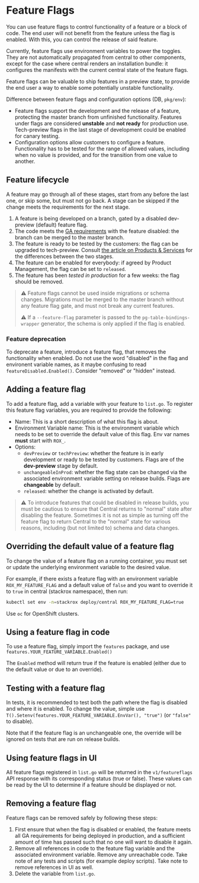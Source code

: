 # Feature Flags

You can use feature flags to control functionality of a feature or a block of code. The end user will not benefit from the feature unless the flag is enabled.
With this, you can control the release of said feature.

Currently, feature flags use environment variables to power the toggles. They are not automatically propagated from central to other components, except for the case where central renders an installation bundle: it configures the manifests with the current central state of the feature flags.

Feature flags can be valuable to ship features in a preview state, to provide the end user a way to enable some potentially unstable functionality.

Difference between feature flags and configuration options (DB, `pkg/env`):

* Feature flags support the development and the release of a feature, protecting the master branch from unfinished functionality. Features under flags are considered **unstable** and **not ready** for production use. Tech-preview flags in the last stage of development could be enabled for canary testing.
* Configuration options allow customers to configure a feature. Functionality has to be tested for the range of allowed values, including when no value is provided, and for the transition from one value to another.

## Feature lifecycle

A feature may go through all of these stages, start from any before the last one, or skip some, but must not go back. A stage can be skipped if the change meets the requirements for the next stage.

1. A feature is being developed on a branch, gated by a disabled dev-preview (default) feature flag.
2. The code meets the [GA requirements](../../PR_GA.md) with the feature disabled: the branch can be merged to the master branch.
3. The feature is ready to be tested by the customers: the flag can be upgraded to tech-preview. Consult [the article on Products & Services](https://access.redhat.com/articles/6966848) for the differences between the two stages.
4. The feature can be enabled for everybody: if agreed by Product Management, the flag can be set to `released`.
5. The feature has been *tested in production* for a few weeks: the flag should be removed.

> :warning: Feature flags cannot be used inside migrations or schema changes.
> Migrations must be merged to the master branch without any feature flag gate, and must not break any current features.
>
> :warning: If a `--feature-flag` parameter is passed to the `pg-table-bindings-wrapper` generator, the schema is only applied if the flag is enabled.

### Feature deprecation

To deprecate a feature, introduce a feature flag, that removes the functionality when enabled. Do not use the word "disabled" in the flag and environent variable names, as it maybe confusing to read `featureDisabled.Enabled()`. Consider "removed" or "hidden" instead.

## Adding a feature flag

To add a feature flag, add a variable with your feature to `list.go`. To register this feature flag variables, you are required to provide the following:

* Name: This is a short description of what this flag is about.
* Environment Variable name: This is the environment variable which needs to be set to override the default value of this flag. Env var names **must** start with `ROX_`.
* Options:
  * `devPreview` or `techPreview`: whether the feature is in early development or ready to be tested by customers. Flags are of the **dev-preview** stage by default.
  * `unchangeableInProd`: whether the flag state can be changed via the associated environment variable setting on release builds. Flags are **changeable** by default.
  * `released`: whether the change is activated by default.

> :warning: To introduce features that could be disabled in release builds, you must be cautious to ensure that Central returns to "normal" state after disabling the feature.
> Sometimes it is not as simple as turning off the feature flag to return Central to the "normal" state for various reasons, including (but not limited to) schema and data changes.

## Overriding the default value of a feature flag

To change the value of a feature flag on a running container, you must set or update the underlying environment variable to the desired value.

For example, if there exists a feature flag with an environment variable `ROX_MY_FEATURE_FLAG` and a default value of `false` and you want to override it to `true` in central (stackrox namespace), then run:

```sh
kubectl set env -n=stackrox deploy/central ROX_MY_FEATURE_FLAG=true
```

Use `oc` for OpenShift clusters.

## Using a feature flag in code

To use a feature flag, simply import the `features` package, and use `features.YOUR_FEATURE_VARIABLE.Enabled()`

The `Enabled` method will return true if the feature is enabled (either due to the default value or due to an override).

## Testing with a feature flag

In tests, it is recommended to test both the path where the flag is disabled and where it is enabled. To change the value, simple use
`T().Setenv(features.YOUR_FEATURE_VARIABLE.EnvVar(), "true")` (or `"false"` to disable).

Note that if the feature flag is an unchangeable one, the override will be ignored on tests that are run on release builds.

## Using feature flags in UI

All feature flags registered in `list.go` will be returned in the `v1/featureflags` API response with its corresponding status (true or false).
These values can be read by the UI to determine if a feature should be displayed or not.

## Removing a feature flag

Feature flags can be removed safely by following these steps:

1. First ensure that when the flag is disabled or enabled, the feature meets all GA requirements for being deployed in production, and a sufficient amount of time has passed such that no one will want to disable it again.
2. Remove all references in code to the feature flag variable and the associated environment variable. Remove any unreachable code. Take note of any tests and scripts (for example deploy scripts). Take note to remove references in UI as well.
3. Delete the variable from `list.go`.

